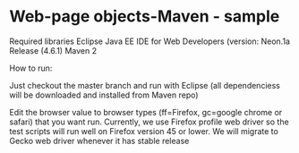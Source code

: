 # Web-page objects-Maven - sample
Required libraries
Eclipse Java EE IDE for Web Developers (version: Neon.1a Release (4.6.1)
Maven 2

How to run:

Just checkout the master branch and run with Eclipse (all dependenciess will be downloaded and installed from Maven repo)

Edit the browser value to browser types (ff=Firefox, gc=google chrome or safari) that you want run. Currently, we use Firefox profile web driver so the test scripts will run well on Firefox version 45 or lower. We will migrate to Gecko web driver whenever it has stable release
